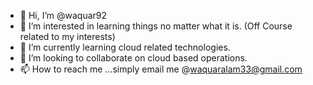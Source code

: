 - 👋 Hi, I’m @waquar92
- 👀 I’m interested in learning things no matter what it is. (Off Course related to my interests)
- 🌱 I’m currently learning cloud related technologies.
- 💞️ I’m looking to collaborate on cloud based operations.
- 📫 How to reach me ...simply email me @waquaralam33@gmail.com

<!---
waquar92/waquar92 is a ✨ special ✨ repository because its `README.md` (this file) appears on your GitHub profile.
You can click the Preview link to take a look at your changes.
--->
